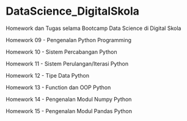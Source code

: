 # DataScience_DigitalSkola
Homework dan Tugas selama Bootcamp Data Science di Digital Skola

Homework 09 - Pengenalan Python Programming

Homework 10 - Sistem Percabangan Python

Homework 11 - Sistem Perulangan/Iterasi Python

Homework 12 - Tipe Data Python

Homework 13 - Function dan OOP Python

Homework 14 - Pengenalan Modul Numpy Python

Homework 15 - Pengenalan Modul Pandas Python
